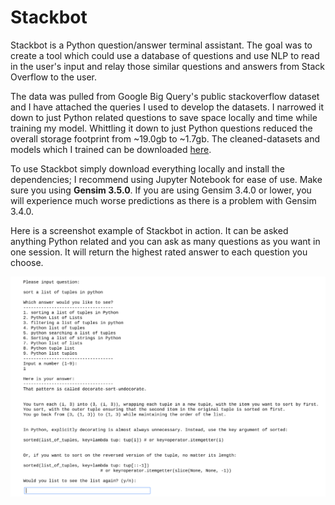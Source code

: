 # Stackbot

Stackbot is a Python question/answer terminal assistant. The goal was to create a tool which could use a database of questions and use NLP to read in the user's input and relay those similar questions and answers from Stack Overflow to the user. 

The data was pulled from Google Big Query's public stackoverflow dataset and I have attached the queries I used to develop the datasets. I narrowed it down to just Python related questions to save space locally and time while training my model. Whittling it down to just Python questions reduced the overall storage footprint from ~19.0gb to ~1.7gb. The cleaned-datasets and models which I trained can be downloaded [here](https://drive.google.com/open?id=19JJ7XgkrGoFU80n0zLHwv-VOKniZJhFY).

To use Stackbot simply download everything locally and install the dependencies; I recommend using Jupyter Notebook for ease of use. Make sure you using **Gensim 3.5.0**. If you are using Gensim 3.4.0 or lower, you will experience much worse predictions as there is a problem with Gensim 3.4.0. 


Here is a screenshot example of Stackbot in action. It can be asked anything Python related and you can ask as many questions as you want in one session. It will return the highest rated answer to each question you choose.

![alt-text-1](Images/tuple_sorting.png "Tuple Sorting")
